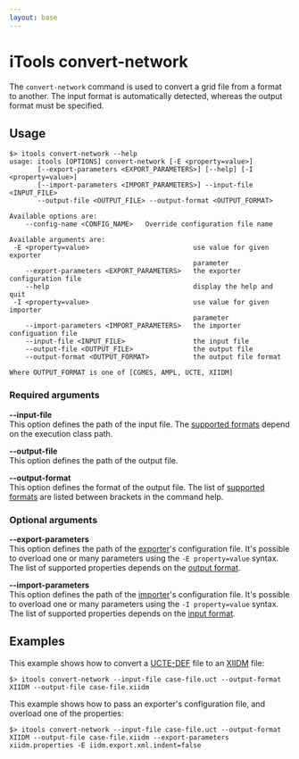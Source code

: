 ```yaml
---
layout: base
---
```


# iTools convert-network

The `convert-network` command is used to convert a grid file from a format to another. The input format is automatically detected, whereas the output format must be specified.

## Usage
```
$> itools convert-network --help
usage: itools [OPTIONS] convert-network [-E <property=value>]
       [--export-parameters <EXPORT_PARAMETERS>] [--help] [-I <property=value>]
       [--import-parameters <IMPORT_PARAMETERS>] --input-file <INPUT_FILE>
       --output-file <OUTPUT_FILE> --output-format <OUTPUT_FORMAT>

Available options are:
    --config-name <CONFIG_NAME>   Override configuration file name

Available arguments are:
 -E <property=value>                          use value for given exporter
                                              parameter
    --export-parameters <EXPORT_PARAMETERS>   the exporter configuration file
    --help                                    display the help and quit
 -I <property=value>                          use value for given importer
                                              parameter
    --import-parameters <IMPORT_PARAMETERS>   the importer configuation file
    --input-file <INPUT_FILE>                 the input file
    --output-file <OUTPUT_FILE>               the output file
    --output-format <OUTPUT_FORMAT>           the output file format

Where OUTPUT_FORMAT is one of [CGMES, AMPL, UCTE, XIIDM]
```

### Required arguments

**\-\-input-file**  
This option defines the path of the input file. The [supported formats](../../index.html#grid-formats) depend on the execution class path.

**\-\-output-file**  
This option defines the path of the output file.

**\-\-output-format**  
This option defines the format of the output file. The list of [supported formats](../../index.html#grid-formats) are listed between brackets in the command help.

### Optional arguments

**\-\-export-parameters**  
This option defines the path of the [exporter](../../glossary.md#exporter)'s configuration file. It's possible to overload one or many parameters using the `-E property=value` syntax. The list of supported properties depends on the [output format](../../index.html#grid-formats).

**\-\-import-parameters**  
This option defines the path of the [importer](../../glossary.md#importer)'s configuration file. It's possible to overload one or many parameters using the `-I property=value` syntax. The list of supported properties depends on the [input format](../../index.html#grid-formats).

## Examples

This example shows how to convert a [UCTE-DEF](../../grid/formats/ucte-def.md) file to an [XIIDM](../../grid/formats/xiidm.md) file:
```
$> itools convert-network --input-file case-file.uct --output-format XIIDM --output-file case-file.xiidm
```

This example shows how to pass an exporter's configuration file, and overload one of the properties:
```
$> itools convert-network --input-file case-file.uct --output-format XIIDM --output-file case-file.xiidm --export-parameters xiidm.properties -E iidm.export.xml.indent=false
```
